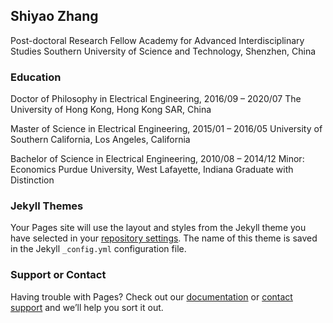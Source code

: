 ## Shiyao Zhang

Post-doctoral Research Fellow
Academy for Advanced Interdisciplinary Studies
Southern University of Science and Technology, Shenzhen, China

### Education

Doctor of Philosophy in Electrical Engineering,	2016/09 – 2020/07
The University of Hong Kong, Hong Kong SAR, China

Master of Science in Electrical Engineering,	2015/01 – 2016/05
University of Southern California, Los Angeles, California

Bachelor of Science in Electrical Engineering,	2010/08 – 2014/12
Minor: Economics
Purdue University, West Lafayette, Indiana 
Graduate with Distinction


### Jekyll Themes

Your Pages site will use the layout and styles from the Jekyll theme you have selected in your [repository settings](https://github.com/jasonzhangs001/shiyaozhang.github.io/settings/pages). The name of this theme is saved in the Jekyll `_config.yml` configuration file.

### Support or Contact

Having trouble with Pages? Check out our [documentation](https://docs.github.com/categories/github-pages-basics/) or [contact support](https://support.github.com/contact) and we’ll help you sort it out.
